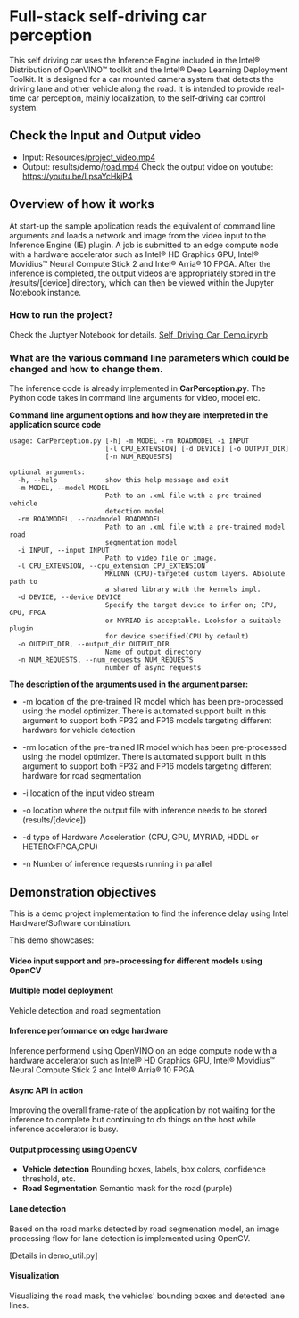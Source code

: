 # Full-stack self-driving car perception
This self driving car uses the Inference Engine included in the Intel® Distribution of OpenVINO™ toolkit and the Intel® Deep Learning Deployment Toolkit. It is designed for a car mounted camera system that detects the driving lane and other vehicle along the road. It is intended to provide real-time car perception, mainly localization, to the self-driving car control system.
## Check the Input and Output video
* Input: Resources/[project\_video.mp4](https://github.com/Aya-ZIbra/car-perception/blob/master/Resources/project_video.mp4)
* Output: results/demo/[road.mp4](https://github.com/Aya-ZIbra/car-perception/blob/master/results/demo/road.mp4)
Check the output vidoe on youtube: https://youtu.be/LpsaYcHkjP4

## Overview of how it works
At start-up the sample application reads the equivalent of command line arguments and loads a network and image from the video input to the Inference Engine (IE) plugin. A job is submitted to an edge compute node with a hardware accelerator such as Intel® HD Graphics GPU, Intel® Movidius™ Neural Compute Stick 2 and Intel® Arria® 10 FPGA. After the inference is completed, the output videos are appropriately stored in the /results/[device] directory, which can then be viewed within the Jupyter Notebook instance.

### How to run the project?
Check the Juptyer Notebook for details. [Self\_Driving\_Car\_Demo.ipynb](https://github.com/Aya-ZIbra/car-perception/blob/master/Self_Driving_Car_Demo.ipynb)
### What are the various command line parameters which could be changed and how to change them. 
The inference code is already implemented in **CarPerception.py**.
The Python code takes in command line arguments for video, model etc.

**Command line argument options and how they are interpreted in the application source code**
```
usage: CarPerception.py [-h] -m MODEL -rm ROADMODEL -i INPUT
                        [-l CPU_EXTENSION] [-d DEVICE] [-o OUTPUT_DIR]
                        [-n NUM_REQUESTS]

optional arguments:
  -h, --help            show this help message and exit
  -m MODEL, --model MODEL
                        Path to an .xml file with a pre-trained vehicle
                        detection model
  -rm ROADMODEL, --roadmodel ROADMODEL
                        Path to an .xml file with a pre-trained model road
                        segmentation model
  -i INPUT, --input INPUT
                        Path to video file or image.
  -l CPU_EXTENSION, --cpu_extension CPU_EXTENSION
                        MKLDNN (CPU)-targeted custom layers. Absolute path to
                        a shared library with the kernels impl.
  -d DEVICE, --device DEVICE
                        Specify the target device to infer on; CPU, GPU, FPGA
                        or MYRIAD is acceptable. Looksfor a suitable plugin
                        for device specified(CPU by default)
  -o OUTPUT_DIR, --output_dir OUTPUT_DIR
                        Name of output directory
  -n NUM_REQUESTS, --num_requests NUM_REQUESTS
                        number of async requests
```
**The description of the arguments used in the argument parser:**
* -m location of the pre-trained IR model which has been pre-processed using the model optimizer. There is automated support built in this argument to support both FP32 and FP16 models targeting different hardware for vehicle detection
* -rm location of the pre-trained IR model which has been pre-processed using the model optimizer. There is automated support built in this argument to support both FP32 and FP16 models targeting different hardware for road segmentation

* -i location of the input video stream

* -o location where the output file with inference needs to be stored (results/[device])
* -d type of Hardware Acceleration (CPU, GPU, MYRIAD, HDDL or HETERO:FPGA,CPU)
* -n Number of inference requests running in parallel
## Demonstration objectives

This is a demo project implementation to find the inference delay using Intel Hardware/Software combination.

This demo showcases:
#### Video input support and pre-processing for different models using OpenCV
#### Multiple model deployment
Vehicle detection and road segmentation
#### Inference performance on edge hardware
Inference performend using OpenVINO on an edge compute node with a hardware accelerator such as Intel® HD Graphics GPU, Intel® Movidius™ Neural Compute Stick 2 and Intel® Arria® 10 FPGA
#### Async API in action
Improving the overall frame-rate of the application by not waiting for the inference to complete but continuing to do things on the host while inference accelerator is busy.
#### Output processing using OpenCV
- **Vehicle detection** Bounding boxes, labels, box colors, confidence threshold, etc.
- **Road Segmentation** Semantic mask for the road (purple)

#### Lane detection
Based on the road marks detected by road segmenation model, an image processing flow for lane detection is implemented using OpenCV.

[Details in demo_util.py]

#### Visualization
Visualizing the road mask, the vehicles' bounding boxes and detected lane lines.
